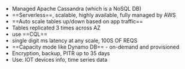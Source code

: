 - Managed Apache Cassandra (which is a NoSQL DB)
- ==Serverless==, scalable, highly available, fully managed by AWS
- ==Auto scale tables up/down based on app traffic== 
- Tables replicated 3 times across AZ
- use ==CQL== 
- single digit ms latency at any scale, 100S OF REQS
- ==Capacity mode like Dynamo DB== - on-demand and provisioned
- Encryption, backup, PITR up to 35 days
- Use: IOT devices info, time series data